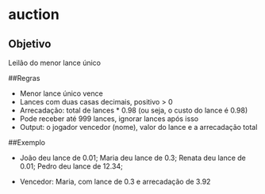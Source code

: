 # auction
## Objetivo
Leilão do menor lance único

##Regras
- Menor lance único vence
- Lances com duas casas decimais, positivo > 0
- Arrecadação: total de lances * 0.98 (ou seja, o custo do lance é 0.98)
- Pode receber até 999 lances, ignorar lances após isso
- Output: o jogador vencedor (nome), valor do lance e a arrecadação total

##Exemplo

- João deu lance de 0.01; Maria deu lance de 0.3; Renata deu lance de 0.01; Pedro deu lance de 12.34;

- Vencedor: Maria, com lance de 0.3 e arrecadação de 3.92
